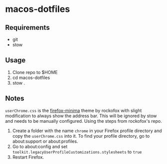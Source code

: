 # macos-dotfiles
## Requirements
- git
- stow

## Usage
1. Clone repo to $HOME
2. cd macos-dotfiles
3. stow .

## Notes
`userChrome.css` is the [firefox-minima](https://github.com/rockofox/firefox-minima) theme by rockofox with slight modification to always show the address bar.
This will be ignored by stow and needs to be manually configured. Using the steps from rockofox's repo.
1. Create a folder with the name `chrome` in your Firefox profile directory and copy the `userChrome.css` into it. To find your profile directory, go to about:support or about:profiles.
2. Go to about:config and set `toolkit.legacyUserProfileCustomizations.stylesheets` to `true`
3. Restart Firefox.
